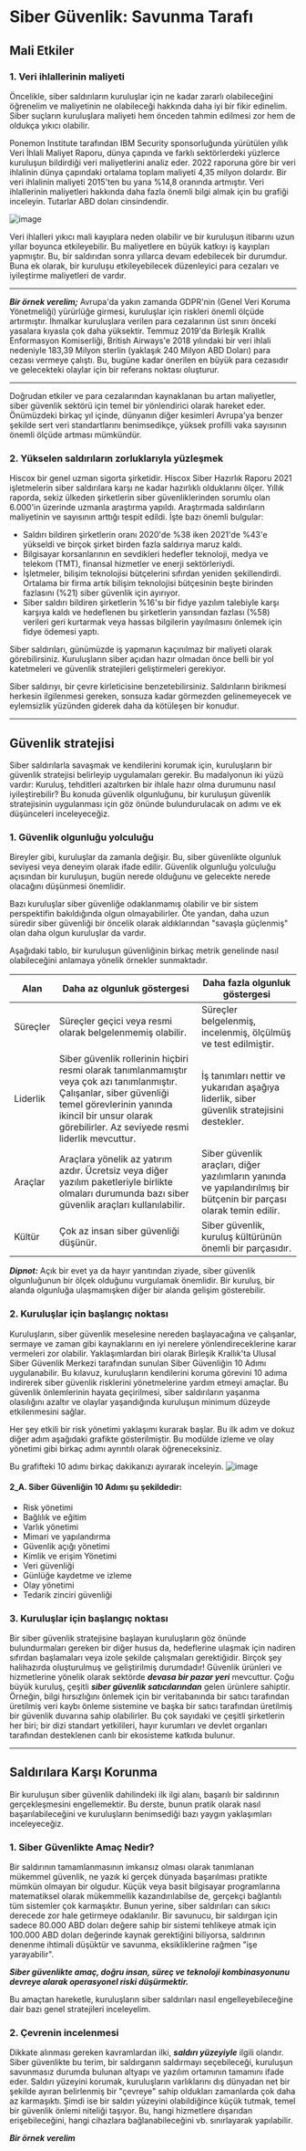 # Siber Güvenlik: Savunma Tarafı

## Mali Etkiler

### 1. Veri ihlallerinin maliyeti

Öncelikle, siber saldırıların kuruluşlar için ne kadar zararlı olabileceğini öğrenelim ve maliyetinin ne olabileceği hakkında daha iyi bir fikir edinelim. Siber suçların kuruluşlara maliyeti hem önceden tahmin edilmesi zor hem de oldukça yıkıcı olabilir.

Ponemon Institute tarafından IBM Security sponsorluğunda yürütülen yıllık Veri İhlali Maliyet Raporu, dünya çapında ve farklı sektörlerdeki yüzlerce kuruluşun bildirdiği veri maliyetlerini analiz eder. 2022 raporuna göre bir veri ihlalinin dünya çapındaki ortalama toplam maliyeti 4,35 milyon dolardır. Bir veri ihlalinin maliyeti 2015'ten bu yana %14,8 oranında artmıştır. Veri ihlallerinin maliyetleri hakkında daha fazla önemli bilgi almak için bu grafiği inceleyin. Tutarlar ABD doları cinsindendir.

![image](https://github.com/user-attachments/assets/3f10b084-d457-4884-80cb-9767113abf3b)

Veri ihlalleri yıkıcı mali kayıplara neden olabilir ve bir kuruluşun itibarını uzun yıllar boyunca etkileyebilir. Bu maliyetlere en büyük katkıyı iş kayıpları yapmıştır. Bu, bir saldırıdan sonra yıllarca devam edebilecek bir durumdur. Buna ek olarak, bir kuruluşu etkileyebilecek düzenleyici para cezaları ve iyileştirme maliyetleri de vardır.

-------------------------------------------------------------------------------------------------------------

***Bir örnek verelim;***
Avrupa'da yakın zamanda GDPR'nin (Genel Veri Koruma Yönetmeliği) yürürlüğe girmesi, kuruluşlar için riskleri önemli ölçüde artırmıştır. İhmalkar kuruluşlara verilen para cezalarının üst sınırı önceki yasalara kıyasla çok daha yüksektir. Temmuz 2019'da Birleşik Krallık Enformasyon Komiserliği, British Airways'e 2018 yılındaki bir veri ihlali nedeniyle 183,39 Milyon sterlin (yaklaşık 240 Milyon ABD Doları) para cezası vermeye çalıştı. Bu, bugüne kadar önerilen en büyük para cezasıdır ve gelecekteki olaylar için bir referans noktası oluşturur.

-------------------------------------------------------------------------------------------------------------

Doğrudan etkiler ve para cezalarından kaynaklanan bu artan maliyetler, siber güvenlik sektörü için temel bir yönlendirici olarak hareket eder. Önümüzdeki birkaç yıl içinde, dünyanın diğer kesimleri Avrupa'ya benzer şekilde sert veri standartlarını benimsedikçe, yüksek profilli vaka sayısının önemli ölçüde artması mümkündür.

### 2. Yükselen saldırıların zorluklarıyla yüzleşmek

Hiscox bir genel uzman sigorta şirketidir. Hiscox Siber Hazırlık Raporu 2021 işletmelerin siber saldırılara karşı ne kadar hazırlıklı olduklarını ölçer. Yıllık raporda, sekiz ülkeden şirketlerin siber güvenliklerinden sorumlu olan 6.000'in üzerinde uzmanla araştırma yapıldı. Araştırmada saldırıların maliyetinin ve sayısının arttığı tespit edildi. İşte bazı önemli bulgular:

+  Saldırı bildiren şirketlerin oranı 2020'de %38 iken 2021'de %43'e yükseldi ve birçok şirket birden fazla saldırıya maruz kaldı.
+ Bilgisayar korsanlarının en sevdikleri hedefler teknoloji, medya ve telekom (TMT), finansal hizmetler ve enerji sektörleriydi.
+ İşletmeler, bilişim teknolojisi bütçelerini sıfırdan yeniden şekillendirdi. Ortalama bir firma artık bilişim teknolojisi bütçesinin beşte birinden fazlasını (%21) siber güvenlik için ayırıyor.
+ Siber saldırı bildiren şirketlerin %16'sı bir fidye yazılım talebiyle karşı karşıya kaldı ve hedeflenen bu şirketlerin yarısından fazlası (%58) verileri geri kurtarmak veya hassas bilgilerin yayılmasını önlemek için fidye ödemesi yaptı.

Siber saldırıları, günümüzde iş yapmanın kaçınılmaz bir maliyeti olarak görebilirsiniz. Kuruluşların siber açıdan hazır olmadan önce belli bir yol katetmeleri ve güvenlik stratejileri geliştirmeleri gerekiyor.

Siber saldırıyı, bir çevre kirleticisine benzetebilirsiniz. Saldırıların birikmesi herkesin ilgilenmesi gereken, sonsuza kadar görmezden gelinemeyecek ve eylemsizlik yüzünden giderek daha da kötüleşen bir konudur.

-------------------------------------------------------------------------------------------------------------

## Güvenlik stratejisi

Siber saldırılarla savaşmak ve kendilerini korumak için, kuruluşların bir güvenlik stratejisi belirleyip uygulamaları gerekir. Bu madalyonun iki yüzü vardır: Kuruluş, tehditleri azaltırken bir ihlale hazır olma durumunu nasıl iyileştirebilir? Bu konuda güvenlik olgunluğunu, bir kuruluşun güvenlik stratejisinin uygulanması için göz önünde bulundurulacak on adımı ve ek düşünceleri inceleyeceğiz.

### 1. Güvenlik olgunluğu yolculuğu

Bireyler gibi, kuruluşlar da zamanla değişir. Bu, siber güvenlikte olgunluk seviyesi veya deneyim olarak ifade edilir. Güvenlik olgunluğu yolculuğu açısından bir kuruluşun, bugün nerede olduğunu ve gelecekte nerede olacağını düşünmesi önemlidir.

Bazı kuruluşlar siber güvenliğe odaklanmamış olabilir ve bir sistem perspektifin bakıldığında olgun olmayabilirler. Öte yandan, daha uzun süredir siber güvenliği bir öncelik olarak aldıklarından "savaşla güçlenmiş" olan daha olgun kuruluşlar da vardır.

Aşağıdaki tablo, bir kuruluşun güvenliğinin birkaç metrik genelinde nasıl olabileceğini anlamaya yönelik örnekler sunmaktadır.

|Alan|Daha az olgunluk göstergesi	|Daha fazla olgunluk göstergesi|
|---|---|---|
|Süreçler|Süreçler geçici veya resmi olarak belgelenmemiş olabilir.|Süreçler belgelenmiş, incelenmiş, ölçülmüş ve test edilmiştir.|
|Liderlik|Siber güvenlik rollerinin hiçbiri resmi olarak tanımlanmamıştır veya çok azı tanımlanmıştır. Çalışanlar, siber güvenliği temel görevlerinin yanında ikincil bir unsur olarak görebilirler. Az seviyede resmi liderlik mevcuttur.|İş tanımları nettir ve yukarıdan aşağıya liderlik, siber güvenlik stratejisini destekler.|
|Araçlar|Araçlara yönelik az yatırım azdır. Ücretsiz veya diğer yazılım paketleriyle birlikte olmaları durumunda bazı siber güvenlik araçları kullanılabilir.|Siber güvenlik araçları, diğer yazılımların yanında ve yapılandırılmış bir bütçenin bir parçası olarak temin edilir.|
|Kültür|Çok az insan siber güvenliği düşünür.|Siber güvenlik, kuruluş kültürünün önemli bir parçasıdır.|

***Dipnot:*** Açık bir evet ya da hayır yanıtından ziyade, siber güvenlik olgunluğunun bir ölçek olduğunu vurgulamak önemlidir. Bir kuruluş, bir alanda olgunluğa ulaşmamışken diğer bir alanda gelişim gösterebilir.

### 2. Kuruluşlar için başlangıç noktası

Kuruluşların, siber güvenlik meselesine nereden başlayacağına ve çalışanlar, sermaye ve zaman gibi kaynaklarını en iyi nerelere yönlendireceklerine karar vermeleri zor olabilir. Yaklaşımlardan biri olarak Birleşik Krallık'ta Ulusal Siber Güvenlik Merkezi tarafından sunulan Siber Güvenliğin 10 Adımı uygulanabilir. Bu kılavuz, kuruluşların kendilerini koruma görevini 10 adıma indirerek siber güvenlik risklerini yönetmelerine yardım etmeyi amaçlar. Bu güvenlik önlemlerinin hayata geçirilmesi, siber saldırıların yaşanma olasılığını azaltır ve olaylar yaşandığında kuruluşun minimum düzeyde etkilenmesini sağlar.

Her şey etkili bir risk yönetimi yaklaşımı kurarak başlar. Bu ilk adım ve dokuz diğer adım aşağıdaki grafikte gösterilmiştir. Bu modülde izleme ve olay yönetimi gibi birkaç adımı ayrıntılı olarak öğreneceksiniz.

Bu grafifteki 10 adımı birkaç dakikanızı ayırarak inceleyin. 
![image](https://github.com/user-attachments/assets/ffe4e568-f366-4973-b956-5622192f5cd0)

#### 2_A. Siber Güvenliğin 10 Adımı şu şekildedir:

+ Risk yönetimi
+ Bağlılık ve eğitim
+ Varlık yönetimi
+ Mimari ve yapılandırma
+ Güvenlik açığı yönetimi
+ Kimlik ve erişim Yönetimi
+ Veri güvenliği
+ Günlüğe kaydetme ve izleme
+ Olay yönetimi
+ Tedarik zinciri güvenliği

### 3. Kuruluşlar için başlangıç noktası

Bir siber güvenlik stratejisine başlayan kuruluşların göz önünde bulundurmaları gereken bir diğer husus da, hedeflerine ulaşmak için nadiren sıfırdan başlamaları veya izole şekilde çalışmaları gerektiğidir. Birçok şey halihazırda oluşturulmuş ve geliştirilmiş durumdadır! Güvenlik ürünleri ve hizmetlerine yönelik olarak sektörde ***devasa bir pazar yeri*** mevcuttur. Çoğu büyük kuruluş, çeşitli ***siber güvenlik satıcılarından*** gelen ürünlere sahiptir. Örneğin, bilgi hırsızlığını önlemek için bir veritabanında bir satıcı tarafından üretilmiş veri kaybı önleme sistemine ve başka bir satıcı tarafından üretilmiş bir güvenlik duvarına sahip olabilirler. Bu çok sayıdaki ve çeşitli şirketlerin her biri; bir dizi standart yetkilileri, hayır kurumları ve devlet organları tarafından desteklenen canlı bir ekosisteme katkıda bulunur.

-------------------------------------------------------------------------------------------------------------

## Saldırılara Karşı Korunma

Bir kuruluşun siber güvenlik dahilindeki ilk ilgi alanı, başarılı bir saldırının gerçekleşmesini engellemektir. Bu derste, bunun pratik olarak nasıl başarılabileceğini ve kuruluşların benimsediği bazı yaygın yaklaşımları inceleyeceğiz.

### 1. Siber Güvenlikte Amaç Nedir?

Bir saldırının tamamlanmasının imkansız olması olarak tanımlanan mükemmel güvenlik, ne yazık ki gerçek dünyada başarılması pratikte mümkün olmayan bir olgudur. Küçük veya basit bilgisayar programlarına matematiksel olarak mükemmellik kazandırılabilse de, gerçekçi bağlantılı tüm sistemler çok karmaşıktır. Bunun yerine, siber saldırıları can sıkıcı derecede zor hale getirmeye odaklanılır. Bir savunucu, bir saldırgan için sadece 80.000 ABD doları değere sahip bir sistemi tehlikeye atmak için 100.000 ABD doları değerinde kaynak gerektiğini biliyorsa, saldırının denenme ihtimali düşüktür ve savunma, eksikliklerine rağmen "işe yarayabilir".

***Siber güvenlikte amaç, doğru insan, süreç ve teknoloji kombinasyonunu devreye alarak operasyonel riski düşürmektir.***

Bu amaçtan hareketle, kuruluşların siber saldırıları nasıl engelleyebileceğine dair bazı genel stratejileri inceleyelim.

### 2. Çevrenin incelenmesi

Dikkate alınması gereken kavramlardan ilki, ***saldırı yüzeyiyle*** ilgili olandır. Siber güvenlikte bu terim, bir saldırganın saldırmayı seçebileceği, kuruluşun savunmasız durumda bulunan altyapı ve yazılım ortamının tamamını ifade eder. Saldırı yüzeyini korumak, kuruluşların varlıklarını dış dünyadan net bir şekilde ayıran belirlenmiş bir "çevreye" sahip oldukları zamanlarda çok daha az karmaşıktı. Şimdi ise bir saldırı yüzeyini olabildiğince küçük tutmak, temel bir güvenlik önlemi niteliği taşıyor. Bu, hangi hizmetlere dışarıdan erişebileceğini, hangi cihazlara bağlanabileceğini vb. sınırlayarak yapılabilir.

***Bir örnek verelim***


